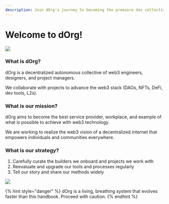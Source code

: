 ```yaml
---
description: Join dOrg's journey to becoming the premiere dev collective of web3.
---
```


# Welcome to dOrg!

![](https://i.gifer.com/3t5T.gif)

### What is dOrg?

dOrg is a decentralized autonomous collective of web3 engineers, designers, and project managers.

We collaborate with projects to advance the web3 stack \(DAOs, NFTs, DeFi, dev tools, L2s\).

### What is our mission?

dOrg aims to become the best service provider, workplace, and example of what is possible to achieve with web3 technology.

We are working to realize the web3 vision of a decentralized internet that empowers individuals and communities everywhere.

### What is our strategy?

1. Carefully curate the builders we onboard and projects we work with
2. Reevaluate and upgrade our tools and processes regularly
3. Tell our story and share our methods widely

![](https://miro.medium.com/max/1000/1*5WIVZ1eZQ8G2ITihkYI2SQ.gif)

{% hint style="danger" %}
dOrg is a living, breathing system that evolves faster than this handbook. Proceed with caution. 
{% endhint %}

